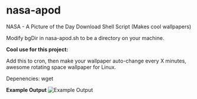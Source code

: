 # nasa-apod
NASA - A Picture of the Day Download Shell Script (Makes cool wallpapers)

Modify bgDir in nasa-apod.sh to be a directory on your machine.

**Cool use for this project:**

Add this to cron, then make your wallpaper auto-change every X minutes, awesome rotating space wallpaper for Linux.

Depenencies: wget

**Example Output**
![Example Output](https://raw.githubusercontent.com/geekylink/nasa-apod.sh/main/nasa-20230122.png)
